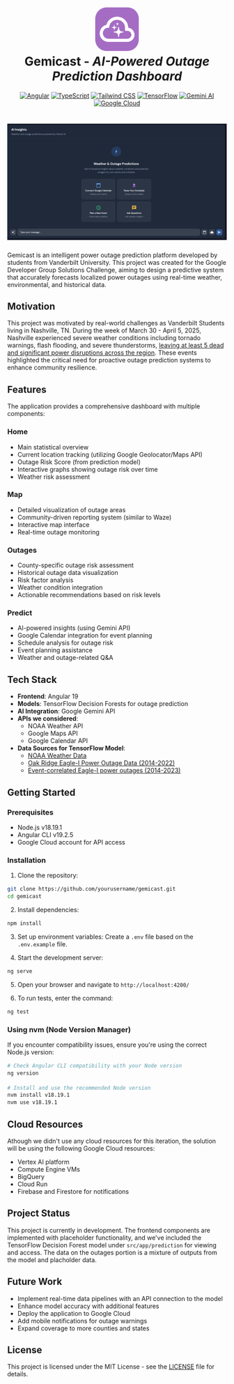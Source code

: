 <h1 align="center">
  <img src="./src/images/gemini.png" alt="Icon" width="100"/>
  <br>
  <a>Gemicast</a> - <i>AI-Powered Outage Prediction Dashboard</i>
</h1>

<p align="center">
  <a href="https://angular.io/" target="_blank"><img src="https://img.shields.io/badge/Angular-DD0031?style=for-the-badge&logo=angular&logoColor=white" alt="Angular"></a>
  <a href="https://www.typescriptlang.org/" target="_blank"><img src="https://img.shields.io/badge/TypeScript-007ACC?style=for-the-badge&logo=typescript&logoColor=white" alt="TypeScript"></a>
  <a href="https://tailwindcss.com/" target="_blank"><img src="https://img.shields.io/badge/Tailwind_CSS-38B2AC?style=for-the-badge&logo=tailwind-css&logoColor=white" alt="Tailwind CSS"></a>
  <a href="https://tensorflow.org/" target="_blank"><img src="https://img.shields.io/badge/TensorFlow-FF6F00?style=for-the-badge&logo=tensorflow&logoColor=white" alt="TensorFlow"></a>
  <a href="https://ai.google.dev/" target="_blank"><img src="https://img.shields.io/badge/Gemini_AI-8E75B2?style=for-the-badge&logo=google&logoColor=white" alt="Gemini AI"></a>
  <a href="https://cloud.google.com/" target="_blank"><img src="https://img.shields.io/badge/Google_Cloud-4285F4?style=for-the-badge&logo=google-cloud&logoColor=white" alt="Google Cloud"></a>
</p>

<h1 align="center">
  <img src="./src/images/predict_tab.png" alt="Icon" width="800"/>
  <br>
</h1>

Gemicast is an intelligent power outage prediction platform developed by students from Vanderbilt University. This project was created for the Google Developer Group Solutions Challenge, aiming to design a predictive system that accurately forecasts localized power outages using real-time weather, environmental, and historical data.

## Motivation

This project was motivated by real-world challenges as Vanderbilt Students living in Nashville, TN. During the week of March 30 - April 5, 2025, Nashville experienced severe weather conditions including tornado warnings, flash flooding, and severe thunderstorms, [leaving at least 5 dead and significant power disruptions across the region](https://www.tennessean.com/story/news/local/2025/04/03/tennessee-severe-weather-latest-nashville-updates-flooding-tornado/82789952007/). These events highlighted the critical need for proactive outage prediction systems to enhance community resilience.

## Features

The application provides a comprehensive dashboard with multiple components:

### Home

- Main statistical overview
- Current location tracking (utilizing Google Geolocator/Maps API)
- Outage Risk Score (from prediction model)
- Interactive graphs showing outage risk over time
- Weather risk assessment

### Map

- Detailed visualization of outage areas
- Community-driven reporting system (similar to Waze)
- Interactive map interface
- Real-time outage monitoring

### Outages

- County-specific outage risk assessment
- Historical outage data visualization
- Risk factor analysis
- Weather condition integration
- Actionable recommendations based on risk levels

### Predict

- AI-powered insights (using Gemini API)
- Google Calendar integration for event planning
- Schedule analysis for outage risk
- Event planning assistance
- Weather and outage-related Q&A

## Tech Stack

- **Frontend**: Angular 19
- **Models**: TensorFlow Decision Forests for outage prediction
- **AI Integration**: Google Gemini API
- **APIs we considered**:
  - NOAA Weather API
  - Google Maps API
  - Google Calendar API
- **Data Sources for TensorFlow Model**:
  - [NOAA Weather Data](https://weather-gov.github.io/api/general-faqs)
  - [Oak Ridge Eagle-I Power Outage Data (2014-2022)](https://doi.ccs.ornl.gov/dataset/ccec86f0-e144-5de8-aee0-fb26028b26e1)
  - [Event-correlated Eagle-I power outages (2014-2023)](https://data.openei.org/submissions/6458)

## Getting Started

### Prerequisites

- Node.js v18.19.1
- Angular CLI v19.2.5
- Google Cloud account for API access

### Installation

1. Clone the repository:

```bash
git clone https://github.com/yourusername/gemicast.git
cd gemicast
```

2. Install dependencies:

```bash
npm install
```

3. Set up environment variables:
   Create a `.env` file based on the `.env.example` file.

4. Start the development server:

```bash
ng serve
```

5. Open your browser and navigate to `http://localhost:4200/`

6. To run tests, enter the command:

```bash
ng test
```

### Using nvm (Node Version Manager)

If you encounter compatibility issues, ensure you're using the correct Node.js version:

```bash
# Check Angular CLI compatibility with your Node version
ng version

# Install and use the recommended Node version
nvm install v18.19.1
nvm use v18.19.1
```

## Cloud Resources

Athough we didn't use any cloud resources for this iteration, the solution will be using the following Google Cloud resources:

- Vertex AI platform
- Compute Engine VMs
- BigQuery
- Cloud Run
- Firebase and Firestore for notifications

## Project Status

This project is currently in development. The frontend components are implemented with placeholder functionality, and we've included the TensorFlow Decision Forest model under `src/app/prediction` for viewing and access. The data on the outages portion is a mixture of outputs from the model and placholder data.

## Future Work

- Implement real-time data pipelines with an API connection to the model
- Enhance model accuracy with additional features
- Deploy the application to Google Cloud
- Add mobile notifications for outage warnings
- Expand coverage to more counties and states

## License

This project is licensed under the MIT License - see the [LICENSE](LICENSE) file for details.
